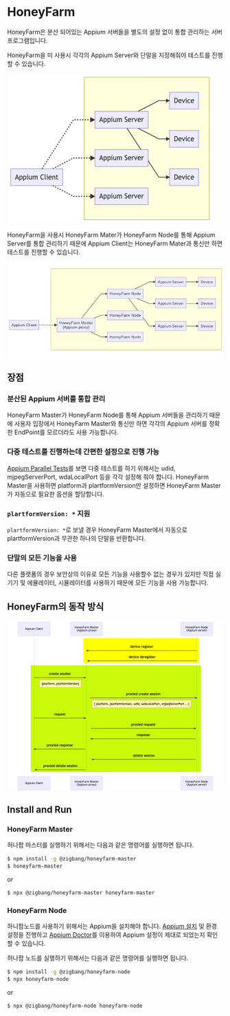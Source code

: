 # HoneyFarm
HoneyFarm은 분산 되어있는 Appium 서버들을 별도의 설정 없이 통합 관리하는 서버 프로그램입니다.

HoneyFarm을 미 사용시 각각의 Appium Server와 단말을 지정해줘야 테스트를 진행할 수 있습니다. 

![](./docs/notUseHoneyFarm.png)

HoneyFarm을 사용시 HoneyFarm Mater가 HoneyFarm Node를 통해 Appium Server를 통합 관리하기 때문에 Appium Client는 HoneyFarm Mater과 통신만 하면 테스트를 진행할 수 있습니다.

![](./docs/useHoneyFarm.png)

## 장점
### 분산된 Appium 서버를 통합 관리
HoneyFarm Master가 HoneyFarm Node를 통해 Appium 서버들을 관리하기 때문에 사용자 입장에서 HoneyFarm Master와 통신만 하면 각각의 Appium 서버를 정확한 EndPoint를 모르더라도 사용 가능합니다.

### 다중 테스트를 진행하는데 간편한 설정으로 진행 가능
[Appium Parallel Tests](http://appium.io/docs/en/advanced-concepts/parallel-tests/)를 보면 다중 테스트를 하기 위해서는 udid, mjpegServerPort, wdaLocalPort 등을 각각 설정해 줘야 합니다. HoneyFarm Master을 사용하면 platform과 plartformVersion만 설정하면 HoneyFarm Master가 자동으로 필요한 옵션을 할당합니다.

### `plartformVersion: *` 지원
`plartformVersion: *`로 보낼 경우 HoneyFarm Master에서 자동으로 plartformVersion과 무관한 하나의 단말을 반환합니다.

### 단말의 모든 기능을 사용
다른 플랫폼의 경우 보안상의 이유로 모든 기능을 사용할수 없는 경우가 있지만 직접 실기기 및 에뮬레이터, 시뮬레이터를 사용하기 때문에 모든 기능을 사용 가능합니다.


## HoneyFarm의 동작 방식
![workflow](./docs/flowchart.png)


## Install and Run
### HoneyFarm Master 
허나팜 마스터를 실행하기 위해서는 다음과 같은 명령어를 실행하면 됩니다.
```sh
$ npm install -g @zigbang/honeyfarm-master
$ honeyfarm-master
```
or
```sh
$ npx @zigbang/honeyfarm-master honeyfarm-master
```

### HoneyFarm Node 
하니팜노드를 사용하기 위해서는 Appium을 설치해야 합니다.
[Appium 설치](http://appium.io/docs/en/about-appium/getting-started/#installing-appium) 및 환경 설정을 진행하고 [Appium Doctor](http://appium.io/docs/en/about-appium/getting-started/#verifying-the-installation)를 이용하여 Appium 설정이 제대로 되었는지 확인 할 수 있습니다.

허나팜 노드를 실행하기 위해서는 다음과 같은 명령어를 실행하면 됩니다.
```sh
$ npm install -g @zigbang/honeyfarm-node
$ npx honeyfarm-node
```
or
```sh
$ npx @zigbang/honeyfarm-node honeyfarm-node
```
